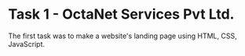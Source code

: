 # Task 1 - OctaNet Services Pvt Ltd.

The first task was to make a website's landing page using HTML, CSS, JavaScript.
